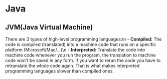 <h1>Java</h1>
<h2>JVM(Java Virtual Machine)</h2>
There are 3 types of high-level programming languages:\n
- <strong>Compiled:</strong> The code is compiled (translated) into a machine code that runs on a specific platform (Microsoft/Mac/...)\n
- <strong>Interpreted:</strong> Translate the code into machine code whenever you run the program, the translation to machine code won't be saved in any form. If you want to rerun the code you have to retranslate the whole code again. That is what makes interpreted programming languages slower than compiled ones.
